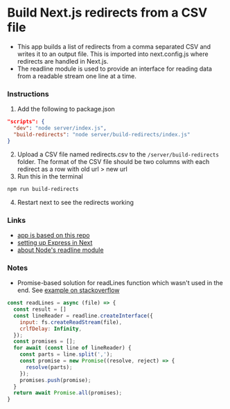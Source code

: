 # Build Next.js redirects from a CSV file

- This app builds a list of redirects from a comma separated CSV and writes it to an output file. This is imported into next.config.js where redirects are handled in Next.js.
- The readline module is used to provide an interface for reading data from a readable stream one line at a time.

### Instructions

1. Add the following to package.json
```json
"scripts": {
  "dev": "node server/index.js",
  "build-redirects": "node server/build-redirects/index.js"
}
```
2. Upload a CSV file named redirects.csv to the `/server/build-redirects` folder. The format of the CSV file should be two columns with each redirect as a row with old url > new url
3. Run this in the terminal
```bash
npm run build-redirects
```
4. Restart next to see the redirects working

### Links  
- [app is based on this repo](https://github.com/kaimanaagency/pixels-next-redirects)
- [setting up Express in Next](https://www.youtube.com/watch?v=kmrJkrW-ha0&ab_channel=skell)
- [about Node's readline module](https://nodejs.org/api/readline.html)

### Notes

- Promise-based solution for readLines function which wasn't used in the end. See [example on stackoverflow](https://stackoverflow.com/questions/69811324/how-can-i-make-a-readline-await-async-promise)

```js
const readLines = async (file) => {
  const result = []
  const lineReader = readline.createInterface({
    input: fs.createReadStream(file),
    crlfDelay: Infinity,
  });
  const promises = [];
  for await (const line of lineReader) {
    const parts = line.split(',');
    const promise = new Promise((resolve, reject) => {
      resolve(parts);
    });
    promises.push(promise);
  }
  return await Promise.all(promises);
}
```